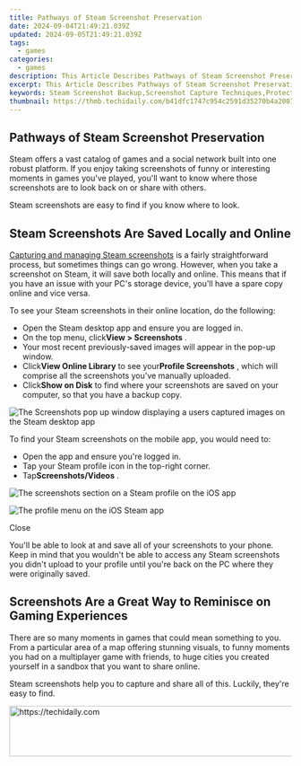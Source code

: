 ```yaml
---
title: Pathways of Steam Screenshot Preservation
date: 2024-09-04T21:49:21.039Z
updated: 2024-09-05T21:49:21.039Z
tags:
  - games
categories:
  - games
description: This Article Describes Pathways of Steam Screenshot Preservation
excerpt: This Article Describes Pathways of Steam Screenshot Preservation
keywords: Steam Screenshot Backup,Screenshot Capture Techniques,Protecting Game Screenshots Online,Steam Gallery Organization Tips,Editing Game Screenshots Efficiently,Cloud Storage for Gaming Images,Social Media Integration for Game Screenshots
thumbnail: https://thmb.techidaily.com/b41dfc1747c954c2591d35270b4a20079e5707f867334ccdc51bba558ecb898b.jpg
---
```


## Pathways of Steam Screenshot Preservation

 Steam offers a vast catalog of games and a social network built into one robust platform. If you enjoy taking screenshots of funny or interesting moments in games you've played, you'll want to know where those screenshots are to look back on or share with others.

Steam screenshots are easy to find if you know where to look.

## Steam Screenshots Are Saved Locally and Online

[Capturing and managing Steam screenshots](https://www.makeuseof.com/how-to-capture-and-manage-steam-screenshots/) is a fairly straightforward process, but sometimes things can go wrong. However, when you take a screenshot on Steam, it will save both locally and online. This means that if you have an issue with your PC's storage device, you'll have a spare copy online and vice versa.

 To see your Steam screenshots in their online location, do the following:

* Open the Steam desktop app and ensure you are logged in.
* On the top menu, click**View > Screenshots** .
* Your most recent previously-saved images will appear in the pop-up window.
* Click**View Online Library** to see your**Profile Screenshots** , which will comprise all the screenshots you've manually uploaded.
* Click**Show on Disk** to find where your screenshots are saved on your computer, so that you have a backup copy.

![The Screenshots pop up window displaying a users captured images on the Steam desktop app](https://static1.makeuseofimages.com/wordpress/wp-content/uploads/2023/07/steam-uploaded-screenshots.jpg)

To find your Steam screenshots on the mobile app, you would need to:

* Open the app and ensure you're logged in.
* Tap your Steam profile icon in the top-right corner.
* Tap**Screenshots/Videos** .

![The screenshots section on a Steam profile on the iOS app](https://static1.makeuseofimages.com/wordpress/wp-content/uploads/2023/07/img_0080.jpg)

![The profile menu on the iOS Steam app](https://static1.makeuseofimages.com/wordpress/wp-content/uploads/2023/07/img_0079.jpg)

Close

 You'll be able to look at and save all of your screenshots to your phone. Keep in mind that you wouldn't be able to access any Steam screenshots you didn't upload to your profile until you're back on the PC where they were originally saved.

## Screenshots Are a Great Way to Reminisce on Gaming Experiences

 There are so many moments in games that could mean something to you. From a particular area of a map offering stunning visuals, to funny moments you had on a multiplayer game with friends, to huge cities you created yourself in a sandbox that you want to share online.

 Steam screenshots help you to capture and share all of this. Luckily, they're easy to find.


<ins class="adsbygoogle"
     style="display:block"
     data-ad-format="autorelaxed"
     data-ad-client="ca-pub-7571918770474297"
     data-ad-slot="1223367746"></ins>



<ins class="adsbygoogle"
     style="display:block"
     data-ad-client="ca-pub-7571918770474297"
     data-ad-slot="8358498916"
     data-ad-format="auto"
     data-full-width-responsive="true"></ins>



<!-- affiliate ads begin -->
<a href="https://appsumo.8odi.net/c/5597632/2030391/7443" target="_top" id="2030391">
  <img src="//a.impactradius-go.com/display-ad/7443-2030391" border="0" alt="https://techidaily.com" width="728" height="90"/>
</a>
<img height="0" width="0" src="https://appsumo.8odi.net/i/5597632/2030391/7443" style="position:absolute;visibility:hidden;" border="0" />
<!-- affiliate ads end -->